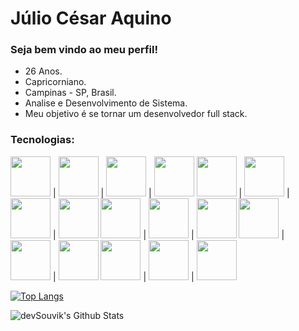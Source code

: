 # Júlio César Aquino


### Seja bem vindo ao meu perfil!

- 26 Anos.
- Capricorniano.
- Campinas - SP, Brasil.
- Analise e Desenvolvimento de Sistema.
- Meu objetivo é se tornar um desenvolvedor full stack.


### Tecnologias:

<img height="64px" src="https://cdn.svgporn.com/logos/java.svg"> | <img height="64px" src="https://cdn.svgporn.com/logos/html-5.svg"> | <img height=64px src="https://https://cdn.svgporn.com/logos/mysql.svg"> | <img height="64px" src="https://cdn.svgporn.com/logos/git-icon.svg">
<img height="64px" src="https://cdn.svgporn.com/logos/python.svg"> | <img height="64px" src="https://cdn.svgporn.com/logos/css-3.svg"> | <img height=64px src="https://cdn.svgporn.com/logos/firebase.svg"> | <img height="64px" src="https://cdn.svgporn.com/logos/github-icon.svg">
<img height="64px" src="https://cdn.svgporn.com/logos/c-plusplus.svg"> | <img height="64px" src="https://cdn.svgporn.com/logos/javascript.svg"> | <img height=64px src="https://cdn.svgporn.com/logos/spring.svg">
<img height="64px" src="https://cdn.svgporn.com/logos/dart.svg"> | <img height="64px" src="https://cdn.svgporn.com/logos/bootstrap.svg"> | <img height=64px src="https://cdn.svgporn.com/logos/flutter.svg">
<img height="64px" src="https://cdn.svgporn.com/logos/php.svg"> | <img height="64px" src="https://cdn.svgporn.com/logos/jquery.svg"> | <img height="64px" src="https://cdn.svgporn.com/logos/visual-studio-code.svg">


[![Top Langs](https://github-readme-stats.vercel.app/api/top-langs/?username=JulioAquinoDev&layout=compact&text_color=daf7dc&bg_color=151515)](https://github.com/devSouvik/github-readme-stats)


<img align="center" src="https://github-readme-stats.vercel.app/api?username=JulioAquinoDev&include_all_commits=true&count_private=true&show_icons=true&line_height=20&title_color=7A7ADB&icon_color=2234AE&text_color=D3D3D3&bg_color=0,000000,130F40" alt="devSouvik's Github Stats">
